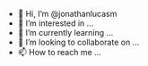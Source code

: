 - 👋 Hi, I’m @jonathanlucasm
- 👀 I’m interested in ...
- 🌱 I’m currently learning ...
- 💞️ I’m looking to collaborate on ...
- 📫 How to reach me ...

<!---
jonathanlucasm/jonathanlucasm is a ✨ special ✨ repository because its `README.md` (this file) appears on your GitHub profile.
You can click the Preview link to take a look at your changes.
--->

